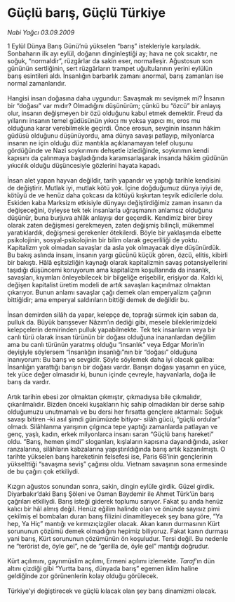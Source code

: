 # Güçlü barış, Güçlü Türkiye

*Nabi Yağcı 03.09.2009*

<div class="taraf_structure_2col_1zq">
<div class="margen_n">



 <p>1 Eylül Dünya Barış Günü’nü yükselen “barış” istekleriyle karşıladık. Sonbaharın ilk ayı eylül, doğanın dinginleştiği ay; hava ne çok sıcaktır, ne soğuk, “normaldir”, rüzgârlar da sakin eser, normalleşir. Ağustosun son gününün sertliğinin, sert rüzgârların trampet uğultularının yerini eylülün barış esintileri aldı. İnsanlığın barbarlık zamanı anormal, barış zamanları ise normal zamanlarıdır. <br/><br/>Hangisi insan doğasına daha uygundur: Savaşmak mı sevişmek mi? İnsanın bir “doğası” var mıdır? Olmadığını düşünürüm; çünkü bu “özcü” bir anlayış olur, insanın değişmeyen bir özü olduğunu kabul etmek demektir. Freud da yıllarını insanın temel güdüsünün yıkıcı mı yoksa yapıcı mı, eros mu olduğuna karar verebilmekle geçirdi. Önce erosun, sevginin insanın hâkim güdüsü olduğunu düşünüyordu, ama dünya savaşı patlayıp, milyonlarca insanın ne için olduğu düz mantıkla açıklanamayan telef oluşunu gördüğünde ve Nazi soykırımını dehşetle izlediğinde, soykırımın kendi kapısını da çalınmaya başladığında karamsarlaşarak insanda hâkim güdünün yıkıcılık olduğu düşüncesiyle gözlerini hayata kapadı. <br/><br/>İnsan alet yapan hayvan değildir, tarih yapandır ve yaptığı tarihle kendisini de değiştirir. Mutlak iyi, mutlak kötü yok. İçine doğduğumuz dünya iyiyi de, kötüyü de ve henüz daha çokcası da kötüyü kışkırtan teşvik edicilerle dolu. Eskiden kaba Marksizm etkisiyle dünyayı değiştirdiğimiz zaman insanın da değişeceğini, öyleyse tek tek insanlarla uğraşmanın anlamsız olduğunu düşünür, buna burjuva ahlâk anlayışı der geçerdik. Kendimiz birer birey olarak zaten değişmesi gerekmeyen, zaten değişmiş bilinçli, mükemmel yaratıklardık, değişmesi gerekenler ötekilerdi. Böyle bir yaklaşımda elbette psikolojinin, sosyal-psikolojinin bir bilim olarak geçerliliği de yoktu. Kapitalizm yok olmadan savaşlar da asla yok olmayacak diye düşünürdük. Bu bakış aslında insanı, insanın yargı gücünü küçük gören, özcü, elitis, kibirli bir bakıştı. Hâlâ eşitsizliğin kaynağı olarak kapitalizmin savaş potansiyellerini taşıdığı düşüncemi koruyorum ama kapitalizm koşullarında da insanlık, savaşları, kıyımları önleyebilecek bir bilgeliğe erişebilir, erişiyor da. Kaldı ki, değişen kapitalist üretim modeli de artık savaşları kaçınılmaz olmaktan çıkarıyor. Bunun anlamı savaşlar çağı demek olan emperyalizm çağının bittiğidir; ama emperyal saldırıların bittiği demek de değildir bu. <br/><br/>İnsan demirden silâh da yapar, kelepçe de, toprağı sürmek için saban da, pulluk da. Büyük barışsever Nâzım’ın dediği gibi, mesele bileklerimizdeki kelepçelerin demirinden pulluk yapabilmekte. Tek tek insanların veya bir canlı türü olarak insan türünün bir doğası olduğuna inananlardan değilim ama bu canlı türünün yaratmış olduğu “insanlık” veya Edgar Morin’in deyişiyle söylersem “İnsanlığın insanlığı”nın bir “doğası” olduğuna inanıyorum: Bu barış ve sevgidir. Şöyle söylemek daha iyi olacak galiba: İnsanlığın yarattığı barışın bir doğası vardır. Barışın doğası yaşamın en yüce, tek yüce değer olmasıdır ki, bunun içinde çevreyle, hayvanlarla, doğa ile barış da vardır. <br/><br/>Artık tarihin ebesi zor olmaktan çıkmıştır, çıkmadıysa bile çıkmalıdır, çıkarılmalıdır. Bizden önceki kuşakların hiç sahip olmadıkları bir derse sahip olduğumuzu unutmamalı ve bu dersi her fırsatta gençlere aktarmalı: Soğuk savaşı bitiren –ki asıl şimdi günümüzde bitiyor- silâh gücü, “güçlü ordular” olmadı. Silâhlanma yarışının çılgınca tepe yaptığı zamanlarda patlayan ve genç, yaşlı, kadın, erkek milyonlarca insanı saran “Güçlü barış hareketi” oldu. “Barış, hemen şimdi” sloganları, kışlaların kapısına dayandığında, asker ranzalarına, silâhların kabzalarına yapıştırıldığında barış artık kazanılmıştı. O tarihte yükselen barış hareketinin felsefesi ise, Paris 68’inin gençlerinin yükselttiği “savaşma seviş” çağırısı oldu. Vietnam savaşının sona ermesinde de bu çağırı çok etkiliydi. <br/><br/>Kızgın ağustos sonundan sonra, sakin, dingin eylüle girdik. Güzel girdik. Diyarbakır’daki Barış Şöleni ve Osman Baydemir ile Ahmet Türk’ün barış çağrıları etkiliydi. Barış isteği giderek toplumu sarıyor. Fakat şu anda henüz kalıcı bir hâl almış değil. Henüz eğilim halinde olan ve önünde sayısız pimi çekilmiş el bombaları duran barış filizini dinamitleyecek şey bana göre, “Ya hep, Ya Hiç” mantığı ve kırmızıçizgiler olacak. Akan kanın durmasının Kürt sorununun çözümü demek olmadığını hepimiz biliyoruz. Fakat kanın durması yani barış, Kürt sorununun çözümünün ön koşuludur. Tersi değil. Bu nedenle ne “terörist de, öyle gel”, ne de “gerilla de, öyle gel” mantığı doğrudur. <br/><br/>Kürt açılımını, gayrımüslim açılımı, Ermeni açılımı izlemekte. <i>Taraf</i>’ın dün altını çizdiği gibi “Yurtta barış, dünyada barış” egemen iklim haline geldiğinde zor görünenlerin kolay olduğu görülecek. <br/><br/>Türkiye’yi değiştirecek ve güçlü kılacak olan şey barış dinamizmi olacak.</p>
<br/>
<br/>
<br/>



<br/>


<div id="taraf_not">
</div>

</div>


</div>
